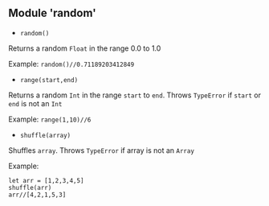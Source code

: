 ## Module 'random'

* ```random()```

Returns a random ```Float``` in the range 0.0 to 1.0

Example: ```random()//0.71189203412849```

* ```range(start,end)```

Returns a random ```Int``` in the range ```start``` to ```end```. Throws ```TypeError``` if ```start``` or ```end``` is not an ```Int```

Example: ```range(1,10)//6```

* ```shuffle(array)```

Shuffles ```array```. Throws ```TypeError``` if array is not an ```Array```

Example: 
```
let arr = [1,2,3,4,5]
shuffle(arr)
arr//[4,2,1,5,3]
```